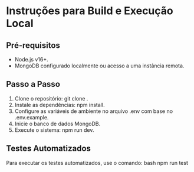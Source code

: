 # Instruções para Build e Execução Local

## Pré-requisitos
- Node.js v16+.
- MongoDB configurado localmente ou acesso a uma instância remota.

## Passo a Passo
1. Clone o repositório: git clone <URL>.
2. Instale as dependências: npm install.
3. Configure as variáveis de ambiente no arquivo .env com base no .env.example.
4. Inicie o banco de dados MongoDB.
5. Execute o sistema: npm run dev.

## Testes Automatizados
Para executar os testes automatizados, use o comando:
bash
npm run test
